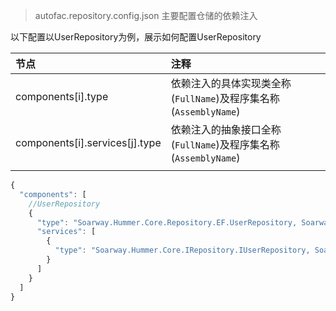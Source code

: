 >autofac.repository.config.json 主要配置仓储的依赖注入

以下配置以UserRepository为例，展示如何配置UserRepository

| 节点                           | 注释                                                             |
| :----------------------------- | :--------------------------------------------------------------- |
| components[i].type             | 依赖注入的具体实现类全称(`FullName`)及程序集名称(`AssemblyName`) |
| components[i].services[j].type | 依赖注入的抽象接口全称(`FullName`)及程序集名称(`AssemblyName`)   |
|                                |                                                                  |

```javascript
{
  "components": [
    //UserRepository
    {
      "type": "Soarway.Hummer.Core.Repository.EF.UserRepository, Soarway.Hummer.Core.Repository.EF",
      "services": [
        {
          "type": "Soarway.Hummer.Core.IRepository.IUserRepository, Soarway.Hummer.Core.IRepository"
        }
      ]
    }
  ]
}
```